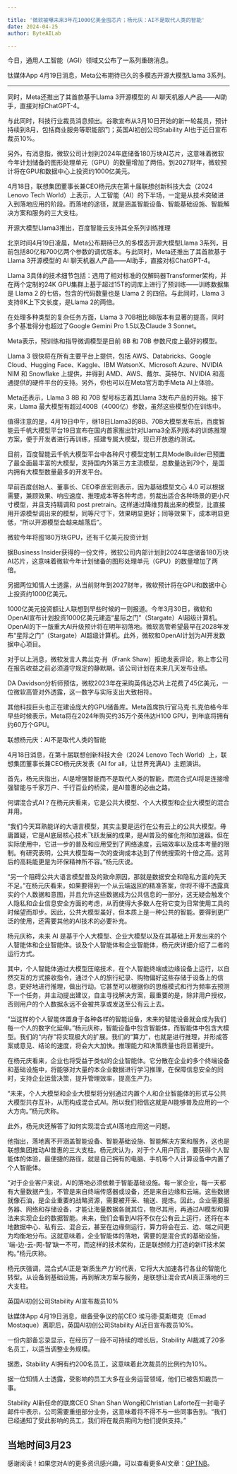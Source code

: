 ```yaml
---

title: '微软被曝未来3年花1000亿美金囤芯片；杨元庆：AI不是取代人类的智能'
date: 2024-04-25
author: ByteAILab

---
```


今日，通用人工智能（AGI）领域又公布了一系列重磅消息。

钛媒体App 4月19日消息，Meta公布期待已久的多模态开源大模型Llama 3系列。

---
同时，Meta还推出了其首款基于Llama 3开源模型的 AI 聊天机器人产品——AI助手，直接对标ChatGPT-4。

与此同时，科技行业裁员消息频出。谷歌宣布从3月10日开始的新一轮裁员，预计持续到8月，包括商业服务等职能部门；英国AI初创公司Stability AI也于近日宣布裁员10%。

另外，有消息指，微软公司计划到2024年底储备180万块AI芯片，这意味着微软今年计划储备的图形处理单元（GPU）的数量增加了两倍。到2027财年，微软预计将在GPU和数据中心上投资约1000亿美元。

4月18日，联想集团董事长兼CEO杨元庆在第十届联想创新科技大会（2024 Lenovo Tech World）上表示，人工智能（AI）的下半场，一定是从技术突破进入到落地应用的阶段。而落地的途径，就是涵盖智能设备、智能基础设施、智能解决方案和服务的三大支柱。

开源大模型Llama3推出，百度智能云支持其全系列训练推理

北京时间4月19日凌晨，Meta公布期待已久的多模态开源大模型Llama 3系列，目前包括80亿和700亿两个参数的调优版本。与此同时，Meta还推出了其首款基于Llama 3开源模型的 AI 聊天机器人产品——AI助手，直接对标ChatGPT-4。

Llama 3具体的技术细节包括：选用了相对标准的仅解码器Transformer架构，并在两个定制的24K GPU集群上基于超过15T的词库上进行了预训练——训练数据集是 Llama 2 的七倍，包含的代码数量也是 Llama 2 的四倍。与此同时，Llama 3支持8K上下文长度，是Llama 2的两倍。

在处理多种类型的复杂任务方面，Llama 3 70B相比8B版本有显著的提高，同时多个基准得分也超过了Google Gemini Pro 1.5以及Claude 3 Sonnet。

Meta表示，预训练和指导微调模型是目前 8B 和 70B 参数尺度上最好的模型。

Llama 3 很快将在所有主要平台上提供，包括 AWS、Databricks、Google Cloud、Hugging Face、Kaggle、IBM WatsonX、Microsoft Azure、NVIDIA NIM 和 Snowflake 上提供，并得到 AMD、AWS、戴尔、英特尔、NVIDIA 和高通提供的硬件平台的支持。另外，你也可以在Meta官方助手Meta AI上体验。

Meta还表示，Llama 3 8B 和 70B 型号标志着其Llama 3发布产品的开始。接下来，Llama 最大模型有超过400B（4000亿）参数，虽然这些模型仍在训练中。

值得注意的是，4月19日中午，继18日Llama3的8B、70B大模型发布后，百度智能云千帆大模型平台19日宣布在国内首家推出针对Llama3全系列版本的训练推理方案，便于开发者进行再训练，搭建专属大模型，现已开放邀约测试。

目前，百度智能云千帆大模型平台中各种尺寸模型定制工具ModelBuilder已预置了最全面最丰富的大模型，支持国内外第三方主流模型，总数量达到79个，是国内拥有大模型数量最多的开发平台。

早前百度创始人、董事长、CEO李彦宏则表示，因为基础模型文心 4.0 可以根据需要，兼顾效果、响应速度、推理成本等各种考虑，剪裁出适合各种场景的更小尺寸模型，并且支持精调和 post pretrain。这样通过降维剪裁出来的模型，比直接用开源模型调出来的模型，同等尺寸下，效果明显更好；同等效果下，成本明显更低，“所以开源模型会越来越落后”。

微软今年将囤180万块GPU，还有千亿美元投资计划

据Business Insider获得的一份文件，微软公司内部计划到2024年底储备180万块AI芯片，这意味着微软今年计划储备的图形处理单元（GPU）的数量增加了两倍。

另据两位知情人士透露，从当前财年到2027财年，微软预计将在GPU和数据中心上投资约1000亿美元。

1000亿美元投资额让人联想到早些时候的一则报道。今年3月30日，微软和OpenAI宣布计划投资1000亿美元建造“星际之门”（Stargate）AI超级计算机。OpenAI的下一版重大AI升级预计将在明年初落地。微软高管希望最早在2028年发布“星际之门”（Stargate）AI超级计算机。此外，微软和OpenAI计划为AI开发数据中心项目。

对于以上消息，微软发言人弗兰克·肖（Frank Shaw）拒绝发表评论，称上市公司在报告收益之前必须遵守规定的静默期。该公司计划在未来几天发布业绩。

DA Davidson分析师预估，微软2023年在采购英伟达芯片上花费了45亿美元，一位微软高管对外透露，这一数字与实际支出大致相符。

其他科技巨头也正在建设庞大的GPU储备库。Meta首席执行官马克·扎克伯格今年早些时候表示，Meta将在2024年购买约35万个英伟达H100 GPU，到年底将拥有约60万个GPU。

联想杨元庆：AI不是取代人类的智能

4月18日消息，在第十届联想创新科技大会（2024 Lenovo Tech World）上，联想集团董事长兼CEO杨元庆发表《AI for all，让世界充满AI》主题演讲。

首先，杨元庆指出，AI是增强智能而不是取代人类的智能，而混合式AI将是连接增强智能与千家万户、千行百业的桥梁，是AI普惠的必由之路。

何谓混合式AI？在杨元庆看来，它是公共大模型、个人大模型和企业大模型的混合并用。

“我们今天耳熟能详的大语言模型，其实主要是运行在公有云上的公共大模型。毋庸置疑，它是AI底层核心技术飞跃发展的成果，是AI普及的催化剂和加速器。但在实际使用中，它进一步的普及和应用受到了网络速度，云端效率以及成本考量的限制。有研究表明，公共大模型每一次的查询成本达到了传统搜索的十倍之高。这背后的高耗能更是为环保精神所不容。”杨元庆说。

“另一个阻碍公共大语言模型普及的致命原因，那就是数据安全和隐私方面的先天不足。”在杨元庆看来，如果要得到一个从云端返回的精准答案，你将不得不透露真实的个人数据和意图，并且允许这些数据成为公共信息的一部分，这无疑会触发个人隐私和企业信息安全方面的考虑，从而使得大多数人在将它变为日常使用工具的时候望而却步。因此，公共大模型虽好，但本质上是一种公共的智能。要得到更广泛的使用，还需要其他的AI技术的必要补充。

杨元庆称，未来 AI 是基于个人大模型、企业大模型以及在其基础上开发出来的个人智能体和企业智能体。谈及个人智能体和企业智能体，杨元庆详细介绍了二者的运行方式。

其中，个人智能体通过大模型压缩技术，在个人智能终端或边缘设备上运行，以自然交互的方式接收指令，通过个人的旅行纪录、购物偏好这些存储于设备上的信息，更好地进行推理，做出行动。它甚至可以根据你的思维模式和行为频率去预测下一个任务，并主动提出建议，自主寻找解决方案，最重要的是，除非用户授权，否则用户的个人数据永远不会被共享或发送至公有云上去。

“当这样的个人智能体置身于各种各样的智能设备，未来的智能设备就会成为我们每一个人的数字化延伸。”杨元庆称，智能设备中包含智能体，而智能体中包含大模型。我们的“内存”将实现极大的扩展。我们的“算力”，也就是进行推理，并形成答案或意见、结论的速度，将会大大加快。推理能力和决策质量也将显著提升。

在杨元庆看来，企业也将受益于类似的企业智能体。它分散在企业的多个终端设备和基础设施中，将能够对大量的本企业数据进行学习推理，在保障信息安全的同时，支持企业运营决策，提升管理效率，提高生产力。

“未来，个人大模型和企业大模型将分别通过内置个人和企业智能体的形式与公共大模型共存互补，从而构成混合式AI。所以我们相信这就是AI能够普及应用的一个大方向。”杨元庆称。

此外，杨元庆还解答了如何实现混合式AI落地应用这一问题。

他指出，落地离不开涵盖智能设备、智能基础设施、智能解决方案和服务，这也是联想集团推动AI普惠的三大支柱。杨元庆认为，对于个人用户而言，要获得个人智能体的体验，最便捷的路径，就是自己拥有的电脑、手机等个人计算设备中内置了个人智能体。

“对于企业客户来说，AI的落地必须依赖于智能基础设施。每一家企业，每一天都有大量数据产生，不管是来自终端传感器或设备，还是来自边缘和云端。这些数据就像石油，是企业重要的战略资源，需要被开采、输送、提炼。因此，企业需要服务器、网络和存储设备，才能让海量数据各就其位，物尽其用，再通过AI模型和算法来实现企业的数据智能。未来，我们会看到AI将不仅在公有云上运行，还将在本地数据中心、私有云、混合云，甚至在边缘侧运行，算力将会在云、边、端之间更为均衡地分布。这就意味着，企业智能体的落地，需要的是混合式的基础设施， ‘端-边-云-网-智’缺一不可，而这样的技术架构，正是联想倾力打造的新IT技术架构。”杨元庆称。

杨元庆强调，混合式AI正是‘新质生产力’的代表，它将大大加速各行各业的智能化转型。从设备到基础设施，再到解决方案与服务，是联想让混合式AI真正落地的三大支柱。

英国AI初创公司Stability AI宣布裁员10%

钛媒体App 4月19日消息，继备受争议的前CEO 埃马德·莫斯塔克（Emad Mostaque）离职后，英国AI初创公司Stability AI近日宣布裁员10%。

一份内部备忘录显示，在经历了一段不可持续的增长后，Stability AI裁减了20多名员工，以适当调整业务规模。

据悉，Stability AI拥有约200名员工，这意味着此次裁员的比例约为10%。

据一位知情人士透露，受影响的员工大多在业务运营领域，他们已被告知裁员一事。

Stability AI新任命的联席CEO Shan Shan Wong和Christian Laforte在一封电子邮件中表示，公司需要重组部分业务，这意味着将不得不与一些同事告别。“我们已经通知了受此影响的员工，我们将在裁员期间为他们提供支持。”

当地时间3月23
---
感谢阅读！如果您对AI的更多资讯感兴趣，可以查看更多AI文章：[GPTNB](https://gptnb.com)。